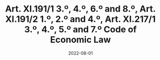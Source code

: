 ---
title: "Art. XI.191/1 3.º, 4.º, 6.º and 8.º, Art. XI.191/2 1.º, 2.º and 4.º, Art. XI.217/1 3.º, 4.º, 5.º and 7.º Code of Economic Law"
date: 2022-08-01
draft: false
weight: 12
exceptions:
- info53a
jurisdictions:
- BE
score: 2
description: "Belgium has various exceptions for illustration for teaching and/or scientific research: reproduction exceptions for illustration teaching and scientific research that are open to anyone (Art. XI.191/1 3.º, Art. XI.191/2 1.º and Art. XI.217/1 3.º); communication exceptions for illustration teaching and scientific research by recognized establishments (Art. XI.191/1 4.º, Art. XI.191/2 2.º, Art. XI.217/1 4.º); reproduction and communication exceptions for educational activities by recognized childcare establishments (Art. XI.191/1 6.º and Art. XI.217/1 5.º); exceptions that cover digital uses for illustration for teaching under the responsibility of an educational establishment, which are aimed at implementing Article 5 of the DSM Directive (Art. XI.191/1 8.º, Art. XI.191/2 4.º, Art. XI.217/1 7.º); and text and data mining exceptions for scientific research aimed at implementing Article 3 of the DSM Directive (Art. XI.191/1 7.º, Art. XI.191/2 3.º, Art. XI.217/1 6.º). None of the exceptions is subject to compensation or licence availability." 

beneficiaries:
- anyone (exception for reproduction by anyone)
- by establishments recognized or officially organized for this purpose by the public authorities (exception for communication by recognized establishments)
- by childcare establishments recognized or officially organized for this purpose by the public authorities (exception for reproduction or communication by recognized childcare establishments)
- anyone (exception for in-person digital uses under the responsibility of an educational establishment)
- students and teaching staff of the educational establishment (exception for remote digital uses under the responsibility of an educational establishment)
- by research organizations, by libraries accessible to the public, by museums accessible to the public, by archives or by film or audio heritage institution (TDM exception for scientific research)

purposes: 
- illustration for teaching or scientific research, with non-profit aim (reproduction exception)
- illustration for teaching or scientific research, with non-profit aim, within the framework of the normal activities of the establishment (exception for communication by recognized establishments)
- within the framework the educational activities of the establishment (exception for reproduction or communication by recognized childcare establishments)
- illustration for teaching, with non-profit aim, under the responsibility of an educational establishment (exception for digital uses under the responsibility of an educational establishment)
- with a view to carrying out, for scientific research purposes, a search of texts and data on works (TDM exception for scientific research)

usage:
- reproduction (exception for reproduction by anyone)
- communication (exception for communication by recognized establishments)
- reproduction or communication (exception for reproduction or communication by recognized childcare establishments)
- reproduction or communication (exception for digital uses under the responsibility of an educational establishment)
- reproduction (TDM exception for scientific research)

subjectmatter:
- works (except musical scores), copyrighted databases, performances, phonograms, film fixations, broadcasts and press publications (exception for reproduction by anyone)
- works, copyrighted databases, performances, phonograms, film fixations, broadcasts and press publications (exception for communication by recognized establishments; exception for reproduction or communication by recognized childcare establishments)
- works (except musical scores), databases, performances, phonograms, film fixations, broadcasts and press publications, (exception for digital uses under the responsibility of an educational establishment)
- lawfully accessible copyrighted works, copyrighted databases, performances, phonograms, film fixations, broadcasts, press publications, databases protected by sui generis rights (TDM exception for scientific research)

compensation:
- no compensation required (all exceptions)
attribution: 
- the source and the name of the author need to be mentioned, unless this proves impossible (all exceptions, except TDM exception for scientific research)

otherConditions: 
- technological limitations: communication must be secured by appropriated measures (exception for communication by establishments)
- technological limitations: remote communication must take place through a secure electronic environment accessible only to students and teaching staff of the educational establishment (exception for digital uses under the responsibility of an educational establishment)
- lawful access: the beneficiary must have lawful access to the works or other subject matter used under the exception (TDM exception for scientific research)
- storage: copies of works or other subject matter shall be stored with an appropriate level of security (TDM exception for scientific research)
- 3-step test: exceptions applicable to copyrighted works and copyrighted databases are only applicable if they do not harm the normal exploitation of the work or the database nor cause undue harm to the legitimate interests of the right holder (Art. XI.192/3)

remarks: "There is an exception (Art. XI.191/1 3.º) allowing reproduction of works, with the exception of musical scores, for the purposes of illustration for teaching or scientific research, provided that the use is justified by the non-profit aim pursued. Similar exceptions exist for copyrighted databases (Art. XI.191/2 1.º) and for performances, phonograms, film fixations, broadcasts and press publications (Art. XI.217/1 3.º). <br />
There is an exception (Art. XI.191/1 4.º) allowing the communication to the public of works for the purposes of illustration for teaching or scientific research, by establishments recognized or officially organized for this purpose by the public authorities and provided that this communication is justified by the purpose not profit pursued, is within the framework of the normal activities of the establishment and is secured by appropriate measures. Similar exceptions exist for copyrighted databases (Art. XI.191/2 2.º) and for performances, phonograms, film fixations, broadcasts and press publications (Art. XI.217/1 4.º). <br />
There is an exception (Art. XI.191/1 6.º) allowing the reproduction or communication to the public of works by childcare establishments recognized or officially organized for this purpose by the public authorities and insofar as this reproduction or communication to the public is within the framework the educational activities of these establishments. Similar exceptions exist for performances, phonograms, film fixations, broadcasts and press publications (Art. XI.217/1 5.º). <br />
There is an exception aimed at implementing article 5 of the DSM Directive (Art. XI.191/1 8.º) allowing the reproduction of works (with the exception of musical scores), or the communication to the public of works in the context of their digital use for the purposes of illustration for teaching, provided that the use is justified by the non-profit aim pursued, and provided that such use takes place under the responsibility of an educational establishment, on its premises or in other places, or by means of a secure electronic environment accessible only to students or students and teaching staff of this institution. It should be noted that the exclusion of the reproduction of musical scores from the scope of protection of the exception does not depend on the market availability of licences for such materials, which contradicts article 5(2) of the DSM Directive. The use of works for purposes of illustration for teaching carried out by means of secure electronic environments is deemed to take place only in the Member State in which the establishment of teaching is established. Similar exceptions exist for copyrighted databases (Art. XI.191/2 4.º) and for performances, phonograms, film fixations, broadcasts and press publications (Art. XI.217/1 7.º). <br />
There is a text and data mining (TDM) exception for scientific research purposes aimed at implementing Article 3 of the DSM Directive (Art. XI.191/1 7.º), which covers the reproduction of works. Similar exceptions exist for copyrighted databases (Art. XI.191/2 3.º) and performances, phonograms, film fixations, broadcasts, press publications (Art. XI.217/1 6.º)."
link: https://www.ejustice.just.fgov.be/eli/loi/2013/02/28/2013A11134/justel#LNK0426
---